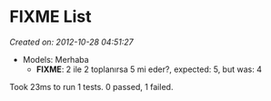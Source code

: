 # FIXME List
*Created on: 2012-10-28 04:51:27*

* Models: Merhaba
  - **FIXME**: 2 ile 2 toplanırsa 5 mi eder?, expected: 5, but was: 4

Took 23ms to run 1 tests. 0 passed, 1 failed.
